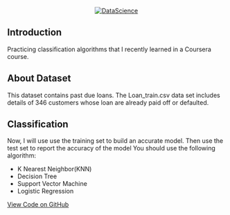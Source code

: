 <p align="center">
  <a href="https://geniuslifedesign.github.io/Projects.github.io/">
    <img alt="DataScience" title="DataScience" src="https://geniuslifedesign.github.io/Projects.github.io/assets/img/classification.png">
  </a>
</p>

## Introduction
Practicing classification algorithms that I recently learned in a Coursera course.

## About Dataset
This dataset contains past due loans. The Loan_train.csv data set includes details of 346 customers whose loan are already paid off or defaulted.

## Classification
Now, I will use use the training set to build an accurate model. Then use the test set to report the accuracy of the model
You should use the following algorithm:
- K Nearest Neighbor(KNN)
- Decision Tree
- Support Vector Machine
- Logistic Regression

[View Code on GitHub](https://github.com/geniuslifedesign/Projects.github.io/tree/master/Machine_Learning/Classification)